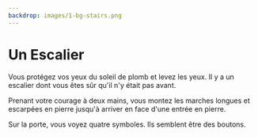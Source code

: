 ```yaml
---
backdrop: images/1-bg-stairs.png
---
```


# Un Escalier

Vous protégez vos yeux du soleil de plomb et levez les yeux. Il y a un escalier dont vous êtes sûr qu'il n'y était pas avant.

Prenant votre courage à deux mains, vous montez les marches longues et escarpées en pierre jusqu'à arriver en face d'une entrée en pierre.

Sur la porte, vous voyez quatre symboles. Ils semblent être des boutons.

<Buttons/>
